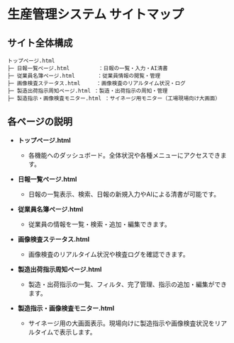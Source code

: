 # 生産管理システム サイトマップ

## サイト全体構成

```
トップページ.html
├─ 日報一覧ページ.html         ：日報の一覧・入力・AI清書
├─ 従業員名簿ページ.html       ：従業員情報の閲覧・管理
├─ 画像検査ステータス.html     ：画像検査のリアルタイム状況・ログ
├─ 製造出荷指示周知ページ.html ：製造・出荷指示の周知・管理
├─ 製造指示・画像検査モニター.html ：サイネージ用モニター（工場現場向け大画面）
```

## 各ページの説明

- **トップページ.html**
  - 各機能へのダッシュボード。全体状況や各種メニューにアクセスできます。

- **日報一覧ページ.html**
  - 日報の一覧表示、検索、日報の新規入力やAIによる清書が可能です。

- **従業員名簿ページ.html**
  - 従業員の情報を一覧・検索・追加・編集できます。

- **画像検査ステータス.html**
  - 画像検査のリアルタイム状況や検査ログを確認できます。

- **製造出荷指示周知ページ.html**
  - 製造・出荷指示の一覧、フィルタ、完了管理、指示の追加・編集ができます。

- **製造指示・画像検査モニター.html**
  - サイネージ用の大画面表示。現場向けに製造指示や画像検査状況をリアルタイムで表示します。 